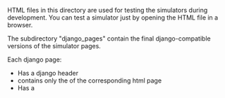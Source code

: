 HTML files in this directory are used for testing the simulators
during development. You can test a simulator just by opening the HTML file
in a browser.

The subdirectory "django_pages" contain the final django-compatible versions
of the simulator pages.

Each django page:
* Has a django header
* contains only the <body> of the corresponding html page
* Has a <script> tag that looks for the .js bundle in a different directory
  than the testing page does
* * django looks in /static/site/
* * testing page looks in ../build/

Changes made to the HTML files should be adapted to the
corresponding files in the django_pages subdirectory, with these differences.
